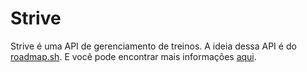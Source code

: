
# Strive

Strive é uma API de gerenciamento de treinos. A ideia dessa API é do [roadmap.sh](https://roadmap.sh/). E você pode encontrar mais informações [aqui](https://roadmap.sh/projects/fitness-workout-tracker).
